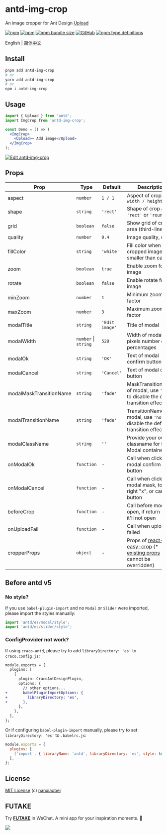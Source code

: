# antd-img-crop

An image cropper for Ant Design [Upload](https://ant.design/components/upload/)

[![npm](https://img.shields.io/npm/v/antd-img-crop.svg?style=flat-square)](https://www.npmjs.com/package/antd-img-crop)
[![npm](https://img.shields.io/npm/dt/antd-img-crop?style=flat-square)](https://www.npmtrends.com/antd-img-crop)
[![npm bundle size](https://img.shields.io/bundlephobia/minzip/antd-img-crop?style=flat-square)](https://bundlephobia.com/result?p=antd-img-crop)
[![GitHub](https://img.shields.io/github/license/nanxiaobei/antd-img-crop?style=flat-square)](https://github.com/nanxiaobei/antd-img-crop/blob/main/LICENSE)
[![npm type definitions](https://img.shields.io/npm/types/typescript?style=flat-square)](https://github.com/nanxiaobei/antd-img-crop/blob/main/src/types.ts)

English | [简体中文](./README.zh-CN.md)

## Install

```sh
pnpm add antd-img-crop
# or
yarn add antd-img-crop
# or
npm i antd-img-crop
```

## Usage

```jsx harmony
import { Upload } from 'antd';
import ImgCrop from 'antd-img-crop';

const Demo = () => (
  <ImgCrop>
    <Upload>+ Add image</Upload>
  </ImgCrop>
);
```

[![Edit antd-img-crop](https://codesandbox.io/static/img/play-codesandbox.svg)](https://codesandbox.io/s/antd-img-crop-4qoom5p9x4?fontsize=14&hidenavigation=1&theme=dark)

## Props

| Prop                    | Type                 | Default        | Description                                                                        |
| ----------------------- | -------------------- | -------------- | ---------------------------------------------------------------------------------- |
| aspect                  | `number`             | `1 / 1`        | Aspect of crop area , `width / height`                                             |
| shape                   | `string`             | `'rect'`       | Shape of crop area, `'rect'` or `'round'`                                          |
| grid                    | `boolean`            | `false`        | Show grid of crop area (third-lines)                                               |
| quality                 | `number`             | `0.4`          | Image quality, `0 ~ 1`                                                             |
| fillColor               | `string`             | `'white'`      | Fill color when cropped image smaller than canvas                                  |
| zoom                    | `boolean`            | `true`         | Enable zoom for image                                                              |
| rotate                  | `boolean`            | `false`        | Enable rotate for image                                                            |
| minZoom                 | `number`             | `1`            | Minimum zoom factor                                                                |
| maxZoom                 | `number`             | `3`            | Maximum zoom factor                                                                |
| modalTitle              | `string`             | `'Edit image'` | Title of modal                                                                     |
| modalWidth              | `number` \| `string` | `520`          | Width of modal in pixels number or percentages                                     |
| modalOk                 | `string`             | `'OK'`         | Text of modal confirm button                                                       |
| modalCancel             | `string`             | `'Cancel'`     | Text of modal cancel button                                                        |
| modalMaskTransitionName | `string`             | `'fade'`       | MaskTransitionName of modal, use `'none'` to disable the default transition effect |
| modalTransitionName     | `string`             | `'fade'`       | TransitionName of modal, use `'none'` to disable the default transition effect     |
| modalClassName          | `string`             | `''`           | Provide your own classname for the Modal container                                 |
| onModalOk               | `function`           | -              | Call when click modal confirm button                                               |
| onModalCancel           | `function`           | -              | Call when click modal mask, top right "x", or cancel button                        |
| beforeCrop              | `function`           | -              | Call before modal open, if return `false`, it'll not open                          |
| onUploadFail            | `function`           | -              | Call when upload failed                                                            |
| cropperProps            | `object`             | -              | Props of [react-easy-crop] (\* [existing props] cannot be overridden)              |

## Before antd v5

### No style?

If you use `babel-plugin-import` and no `Modal` or `Slider` were imported, please import the styles manually:

```js
import 'antd/es/modal/style';
import 'antd/es/slider/style';
```

### ConfigProvider not work?

If using `craco-antd`, please try to add `libraryDirectory: 'es'` to `craco.config.js`:

```diff
module.exports = {
  plugins: [
    {
      plugin: CracoAntDesignPlugin,
      options: {
        // other options...
+       babelPluginImportOptions: {
+         libraryDirectory: 'es',
+       },
      },
    },
  ],
};
```

Or if configuring `babel-plugin-import` manually, please try to set `libraryDirectory: 'es'` to `.babelrc.js`:

```js
module.exports = {
  plugins: [
    ['import', { libraryName: 'antd', libraryDirectory: 'es', style: true }],
  ],
};
```

## License

[MIT License](https://github.com/nanxiaobei/antd-img-crop/blob/main/LICENSE) (c) [nanxiaobei](https://lee.so/)

[react-easy-crop]: https://github.com/ricardo-ch/react-easy-crop#props
[existing props]: https://github.com/nanxiaobei/antd-img-crop/blob/main/src/EasyCrop.tsx#L74-L93

## FUTAKE

Try [**FUTAKE**](https://sotake.com/f) in WeChat. A mini app for your inspiration moments. 🌈

![](https://s3.bmp.ovh/imgs/2022/07/21/452dd47aeb790abd.png)

